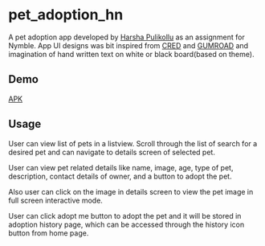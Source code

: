 # pet_adoption_hn

A pet adoption app developed by [Harsha Pulikollu](https://www.linkedin.com/in/harshapulikollu/) as an assignment for Nymble.
App UI designs was bit inspired from [CRED](https://cred.club/) and [GUMROAD](https://gumroad.com/) and imagination of hand written text
on white or black board(based on theme).

## Demo
[APK](https://github.com/harshapulikollu/pet_adoption/releases/download/v1.0/pet-adoption-v1.0.apk)

## Usage
User can view list of pets in a listview.
Scroll through the list of search for a desired pet and can navigate to details screen of selected pet.

User can view pet related details like name, image, age, type of pet, description, contact details of owner, and
a button to adopt the pet.

Also user can click on the image in details screen to view the pet image in full screen interactive mode.

User can click adopt me button to adopt the pet and it will be stored in adoption history page, which can be accessed through the history icon button from home page.



